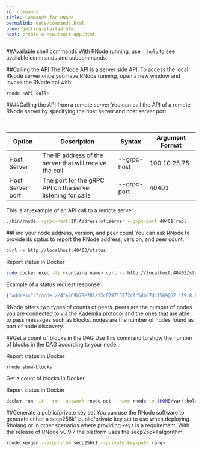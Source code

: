 ```yaml
---
id: commands
title: Commands for RNode
permalink: docs/commands.html
prev: getting-started.html
next: create-a-new-react-app.html
---
```


##Available shell commands
With RNode running, use `--help` to see available commands and subcommands.

##Calling the API
The RNode API is a server side API. To access the local RNode server once you have RNode running, open a new window and invoke the RNode api with:

```bash
rnode <API call>
```

####Calling the API from a remote server
You can call the API of a remote RNode server by specifying the host server and host server port.

<br/>
<table class="wrapped confluenceTable tablesorter tablesorter-default" resolved="" role="grid">
    <colgroup>
        <col>
            <col>
                <col>
                    <col>
    </colgroup>
    <thead>
        <tr role="row" class="tablesorter-headerRow">
            <th class="confluenceTh tablesorter-header sortableHeader tablesorter-headerUnSorted" data-column="0" tabindex="0" scope="col" role="columnheader" aria-disabled="false" unselectable="on" aria-sort="none" aria-label="Option: No sort applied, activate to apply an ascending sort" style="user-select: none;">
                <div class="tablesorter-header-inner">Option</div>
            </th>
            <th class="confluenceTh tablesorter-header sortableHeader tablesorter-headerUnSorted" data-column="1" tabindex="0" scope="col" role="columnheader" aria-disabled="false" unselectable="on" aria-sort="none" aria-label="Description: No sort applied, activate to apply an ascending sort" style="user-select: none;">
                <div class="tablesorter-header-inner">Description</div>
            </th>
            <th class="confluenceTh tablesorter-header sortableHeader tablesorter-headerUnSorted" data-column="2" tabindex="0" scope="col" role="columnheader" aria-disabled="false" unselectable="on" aria-sort="none" aria-label="Syntax: No sort applied, activate to apply an ascending sort" style="user-select: none;">
                <div class="tablesorter-header-inner">Syntax</div>
            </th>
            <th class="confluenceTh tablesorter-header sortableHeader tablesorter-headerUnSorted" data-column="3" tabindex="0" scope="col" role="columnheader" aria-disabled="false" unselectable="on" aria-sort="none" aria-label="Argument Format: No sort applied, activate to apply an ascending sort" style="user-select: none;">
                <div class="tablesorter-header-inner">Argument Format</div>
            </th>
        </tr>
    </thead>
    <tbody aria-live="polite" aria-relevant="all">
        <tr role="row">
            <td class="confluenceTd">Host Server</td>
            <td class="confluenceTd">The IP address of the server that will receive the call</td>
            <td class="confluenceTd">--grpc-host</td>
            <td class="confluenceTd">100.10.25.75</td>
        </tr>
        <tr role="row">
            <td class="confluenceTd">Host Server port</td>
            <td class="confluenceTd">The port for the gRPC API on the server listening for calls</td>
            <td class="confluenceTd">--grpc-port</td>
            <td class="confluenceTd">40401</td>
        </tr>
    </tbody>
</table>

This is an example of an API call to a remote server
```bash
./bin/rnode --grpc-host IP.Address.of.server --grpc-port 40401 repl
```

##Find your node address, version, and peer count
You can ask RNode to provide its status to report the RNode address, version, and peer count.

```bash
curl -s http://localhost:40403/status
```
Report status in Docker
```bash
sudo docker exec -ti <containername> curl -s http://localhost:40403/status
```
Example of a status request response
```bash
{"address":"rnode://4fa269b79e781af2c079713772cfc5dbd7dc1569@52.119.8.64?protocol=40400&discovery=40404","version":"RChain Node 0.9.4.git8a4c9939 (8a4c99394c3a22831c2eadef7cdde7dec35238d7)","peers":7,"nodes":44}
```
RNode offers two types of counts of peers. peers are the number of nodes you are connected to via the Kademlia protocol and the ones that are able to pass messages such as blocks. nodes are the number of nodes found as part of node discovery.

##Get a count of blocks in the DAG
Use this command to show the number of blocks in the DAG according to your node. 


Report status in Docker
```bash
rnode show-blocks
```
Get a count of blocks in Docker

Report status in Docker
```bash
docker run -it --rm --network rnode-net --name rnode -v $HOME/var/rholang:/var/ rchain/rnode:latest --grpc-host rnode2 show-blocks
```

##Generate a public/private key set
You can use the RNode software to generate either a secp256k1 public/private key set to use when deploying Rholang or in other scenarios where providing keys is a requirement. With the release of RNode v0.9.7 the platform uses the secp256k1 algorithm. 

```bash
rnode keygen --algorithm secp256k1 --private-key-path <arg>
```

